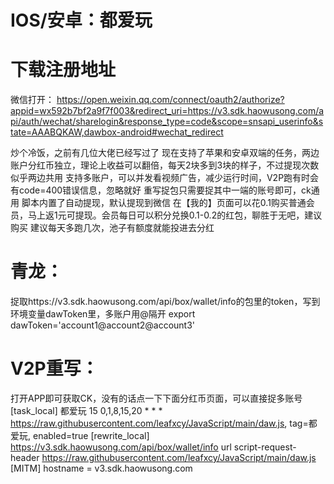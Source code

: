 # IOS/安卓：都爱玩
# 下载注册地址
微信打开：
https://open.weixin.qq.com/connect/oauth2/authorize?appid=wx592b7bf2a9f7f003&redirect_uri=https://v3.sdk.haowusong.com/api/auth/wechat/sharelogin&response_type=code&scope=snsapi_userinfo&state=AAABQKAW,dawbox-android#wechat_redirect

炒个冷饭，之前有几位大佬已经写过了
现在支持了苹果和安卓双端的任务，两边账户分红币独立，理论上收益可以翻倍，每天2块多到3块的样子，不过提现次数似乎两边共用
支持多账户，可以并发看视频广告，减少运行时间，V2P跑有时会有code=400错误信息，忽略就好
重写捉包只需要捉其中一端的账号即可，ck通用
脚本内置了自动提现，默认提现到微信
在【我的】页面可以花0.1购买普通会员，马上返1元可提现。会员每日可以积分兑换0.1-0.2的红包，聊胜于无吧，建议购买
建议每天多跑几次，池子有额度就能投进去分红

# 青龙：
捉取https://v3.sdk.haowusong.com/api/box/wallet/info的包里的token，写到环境变量dawToken里，多账户用@隔开
export dawToken='account1@account2@account3'

# V2P重写：
打开APP即可获取CK，没有的话点一下下面分红币页面，可以直接捉多账号
[task_local]
都爱玩
15 0,1,8,15,20 * * * https://raw.githubusercontent.com/leafxcy/JavaScript/main/daw.js, tag=都爱玩, enabled=true
[rewrite_local]
https://v3.sdk.haowusong.com/api/box/wallet/info url script-request-header https://raw.githubusercontent.com/leafxcy/JavaScript/main/daw.js
[MITM]
hostname = v3.sdk.haowusong.com
